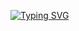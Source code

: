 [![Typing SVG](https://readme-typing-svg.herokuapp.com?font=Fira+Code&weight=700&size=14&pause=1000&color=767676&multiline=true&repeat=false&width=200&lines=Frontend+Developer;from+Russia+with+love)](https://git.io/typing-svg)
